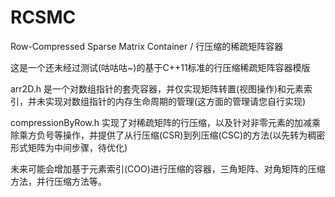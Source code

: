 # RCSMC
Row-Compressed Sparse Matrix Container / 行压缩的稀疏矩阵容器

这是一个还未经过测试(咕咕咕~)的基于C++11标准的行压缩稀疏矩阵容器模版

arr2D.h 是一个对数组指针的套壳容器，并仅实现矩阵转置(视图操作)和元素索引，并未实现对数组指针的内存生命周期的管理(这方面的管理请您自行实现)

compressionByRow.h 实现了对稀疏矩阵的行压缩，以及针对非零元素的加减乘除乘方负号等操作，并提供了从行压缩(CSR)到列压缩(CSC)的方法(以先转为稠密形式矩阵为中间步骤，待优化)

未来可能会增加基于元素索引(COO)进行压缩的容器，三角矩阵、对角矩阵的压缩方法，并行压缩方法等。



